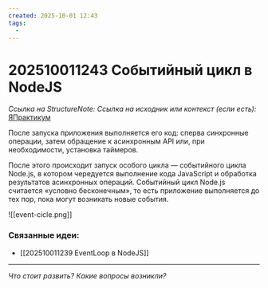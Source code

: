 ```yaml
---
created: 2025-10-01 12:43
tags:
  -
---
```

# 202510011243 Событийный цикл в NodeJS

*Ссылка на StructureNote:*
*Ссылка на исходник или контекст (если есть):* [ЯПрактикум](https://practicum.yandex.ru/learn/backend-nodejs/courses/16b47298-e20d-4fde-9619-1ab305039a00/sprints/564238/topics/57910525-b12b-4241-8764-6b23c37a80fc/lessons/ab756091-2cb0-4eb3-b2bf-0a380c6ef032/)

После запуска приложения выполняется его код: сперва синхронные операции, затем обращение к асинхронным API или, при необходимости, установка таймеров.

После этого происходит запуск особого цикла — событийного цикла Node.js, в котором чередуется выполнение кода JavaScript и обработка результатов асинхронных операций. Событийный цикл Node.js считается «условно бесконечным», то есть приложение выполняется до тех пор, пока могут возникать новые события.

![[event-cicle.png]]

### Связанные идеи:

* [[202510011239 EventLoop в NodeJS]]
---

*Что стоит развить? Какие вопросы возникли?*

